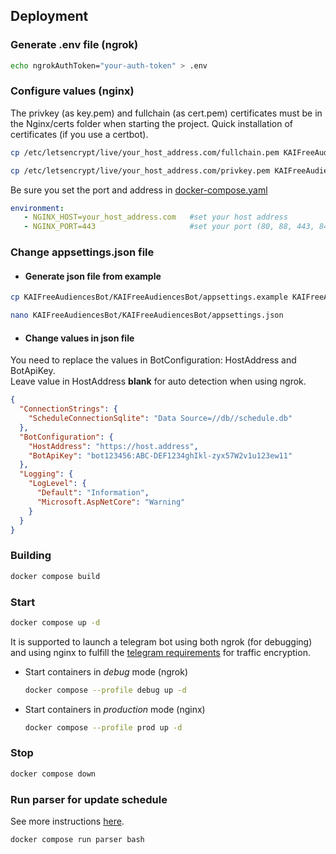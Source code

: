 ﻿## Deployment

### Generate .env file (ngrok)
```sh
echo ngrokAuthToken="your-auth-token" > .env 
```

### Configure values (nginx)

The privkey (as key.pem) and fullchain (as cert.pem) certificates must be in the Nginx/certs folder when starting the project.
Quick installation of certificates (if you use a сertbot).

```sh
cp /etc/letsencrypt/live/your_host_address.com/fullchain.pem KAIFreeAudiencesBotProject/Nginx/certs/cert.pem
```

```sh
cp /etc/letsencrypt/live/your_host_address.com/privkey.pem KAIFreeAudiencesBotProject/Nginx/certs/key.pem
```


Be sure you set the port and address in [docker-compose.yaml](/docker-compose.yaml)

```yaml
environment:
   - NGINX_HOST=your_host_address.com   #set your host address 
   - NGINX_PORT=443                     #set your port (80, 88, 443, 8443)
```

### Change appsettings.json file
* #### Generate json file from example
```sh
cp KAIFreeAudiencesBot/KAIFreeAudiencesBot/appsettings.example KAIFreeAudiencesBot/KAIFreeAudiencesBot/appsettings.json
```

```sh
nano KAIFreeAudiencesBot/KAIFreeAudiencesBot/appsettings.json
```
* #### Change values in json file

You need to replace the values in BotConfiguration: HostAddress and BotApiKey.\
Leave value in HostAddress **blank** for auto detection when using ngrok.

```json
{
  "ConnectionStrings": {
    "ScheduleConnectionSqlite": "Data Source=//db//schedule.db"
  },
  "BotConfiguration": {
    "HostAddress": "https://host.address",
    "BotApiKey": "bot123456:ABC-DEF1234ghIkl-zyx57W2v1u123ew11"
  },
  "Logging": {
    "LogLevel": {
      "Default": "Information",
      "Microsoft.AspNetCore": "Warning"
    }
  }
}
```

### Building
```sh
docker compose build 
```

### Start

```sh
docker compose up -d
```

It is supported to launch a telegram bot using both ngrok (for debugging) and using nginx to fulfill the [telegram requirements](https://core.telegram.org/bots/webhooks#always-ssl-tls) for traffic encryption.

* Start containers in _debug_ mode (ngrok)
    ```sh
    docker compose --profile debug up -d
    ```

* Start containers in _production_ mode (nginx)
    ```sh
    docker compose --profile prod up -d
    ```

### Stop
```sh
docker compose down
```

### Run parser for update schedule

See more instructions [here](parser.md).
```sh
docker compose run parser bash
```